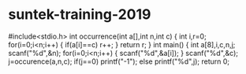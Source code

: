 # suntek-training-2019
#include<stdio.h>
int occurrence(int a[],int n,int c)
{
int i,r=0;
for(i=0;i<n;i++)
{
if(a[i]==c)
r++;
}
return r;
}
int main()
{
int a[8],i,c,n,j;
scanf("%d",&n);
for(i=0;i<n;i++)
{
scanf("%d",&a[i]);
}
scanf("%d",&c);
j=occurence(a,n,c);
if(j==0)
printf("-1");
else
printf("%d",j);
return 0;

